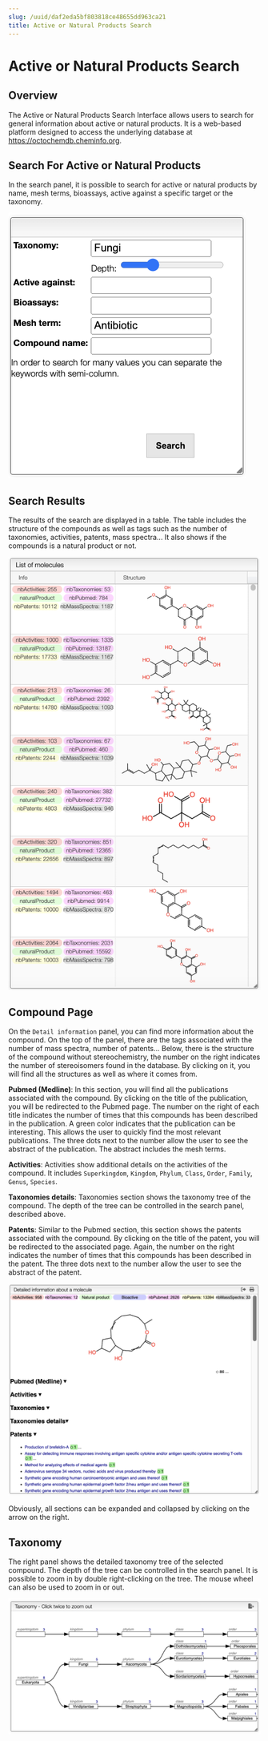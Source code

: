 ```yaml
---
slug: /uuid/daf2eda5bf803818ce48655dd963ca21
title: Active or Natural Products Search
---
```


# Active or Natural Products Search

## Overview

The Active or Natural Products Search Interface allows users to search for general information about active or natural products. It is a web-based platform designed to access the underlying database at https://octochemdb.cheminfo.org.


## Search For Active or Natural Products

In the search panel, it is possible to search for active or natural products by name, mesh terms, bioassays, active against a specific target or the taxonomy.

![images/search_panel.png](images/search_panel.png)

## Search Results

The results of the search are displayed in a table. The table includes the structure of the compounds as well as tags such as the number of taxonomies, activities, patents, mass spectra... It also shows if the compounds is a natural product or not.

![images/search_results.png](images/search_results.png)

## Compound Page

On the `Detail information` panel, you can find more information about the compound. On the top of the panel, there are the tags associated with the number of mass spectra, number of patents... Below, there is the structure of the compound without stereochemistry, the number on the right indicates the number of stereoisomers found in the database. By clicking on it, you will find all the structures as well as where it comes from. 


**Pubmed (Medline)**:
In this section, you will find all the publications associated with the compound. By clicking on the title of the publication, you will be redirected to the Pubmed page. The number on the right of each title indicates the number of times that this compounds has been described in the publication. A green color indicates that the publication can be interesting. This allows the user to quickly find the most relevant publications. The three dots next to the number allow the user to see the abstract of the publication. The abstract includes the mesh terms.

**Activities**:
Activities show additional details on the activities of the compound. It includes `Superkingdom`, `Kingdom`, `Phylum`, `Class`, `Order`, `Family`, `Genus`,	`Species`.

**Taxonomies details**:
Taxonomies section shows the taxonomy tree of the compound. The depth of the tree can be controlled in the search panel, described above.

**Patents**:
Similar to the Pubmed section, this section shows the patents associated with the compound. By clicking on the title of the patent, you will be redirected to the associated page. Again, the number on the right indicates the number of times that this compounds has been described in the patent. The three dots next to the number allow the user to see the abstract of the patent.

![](images/detailed.png)

Obviously, all sections can be expanded and collapsed by clicking on the arrow on the right.

## Taxonomy
The right panel shows the detailed taxonomy tree of the selected compound. The depth of the tree can be controlled in the search panel. It is possible to zoom in by double right-clicking on the tree. The mouse wheel can also be used to zoom in or out.

![](images/taxonomy_tree.png)